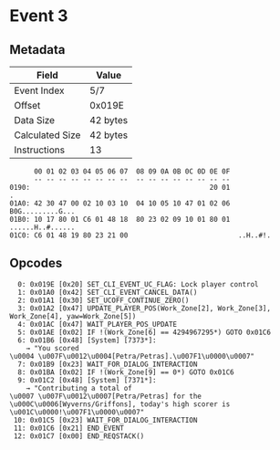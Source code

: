 # Event 3

## Metadata

| Field           | Value    |
|-----------------|----------|
| Event Index     | 5/7      |
| Offset          | 0x019E   |
| Data Size       | 42 bytes |
| Calculated Size | 42 bytes |
| Instructions    | 13       |

```
      00 01 02 03 04 05 06 07  08 09 0A 0B 0C 0D 0E 0F
      -- -- -- -- -- -- -- --  -- -- -- -- -- -- -- --
0190:                                            20 01                 .
01A0: 42 30 47 00 02 10 03 10  04 10 05 10 47 01 02 06  B0G.........G...
01B0: 10 17 80 01 C6 01 48 18  80 23 02 09 10 01 80 01  ......H..#......
01C0: C6 01 48 19 80 23 21 00                           ..H..#!.        
```

## Opcodes

```
  0: 0x019E [0x20] SET_CLI_EVENT_UC_FLAG: Lock player control
  1: 0x01A0 [0x42] SET_CLI_EVENT_CANCEL_DATA()
  2: 0x01A1 [0x30] SET_UCOFF_CONTINUE_ZERO()
  3: 0x01A2 [0x47] UPDATE_PLAYER_POS(Work_Zone[2], Work_Zone[3], Work_Zone[4], yaw=Work_Zone[5])
  4: 0x01AC [0x47] WAIT_PLAYER_POS_UPDATE
  5: 0x01AE [0x02] IF !(Work_Zone[6] == 4294967295*) GOTO 0x01C6
  6: 0x01B6 [0x48] [System] [7373*]:
    → "You scored 
\u0004 \u007F\u0012\u0004[Petra/Petras].\u007F1\u0000\u0007"
  7: 0x01B9 [0x23] WAIT_FOR_DIALOG_INTERACTION
  8: 0x01BA [0x02] IF !(Work_Zone[9] == 0*) GOTO 0x01C6
  9: 0x01C2 [0x48] [System] [7371*]:
    → "Contributing a total of 
\u0007 \u007F\u0012\u0007[Petra/Petras] for the \u000C\u0006[Wyverns/Griffons], today's high scorer is \u001C\u0000!\u007F1\u0000\u0007"
 10: 0x01C5 [0x23] WAIT_FOR_DIALOG_INTERACTION
 11: 0x01C6 [0x21] END_EVENT
 12: 0x01C7 [0x00] END_REQSTACK()
```
